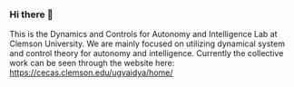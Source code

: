 ### Hi there 👋

<!--
**DyCo-AI/DyCo-AI** is a ✨ _special_ ✨ repository because its `README.md` (this file) appears on your GitHub profile.

Here are some ideas to get you started:

- 🔭 I’m currently working on ...
- 🌱 I’m currently learning ...
- 👯 I’m looking to collaborate on ...
- 🤔 I’m looking for help with ...
- 💬 Ask me about ...
- 📫 How to reach me: ...
- 😄 Pronouns: ...
- ⚡ Fun fact: ...
-->

This is the Dynamics and Controls for Autonomy and Intelligence Lab at Clemson University. We are mainly focused on utilizing dynamical system and control theory for autonomy and intelligence. Currently the collective work can be seen through the website here:
<br>
https://cecas.clemson.edu/ugvaidya/home/
